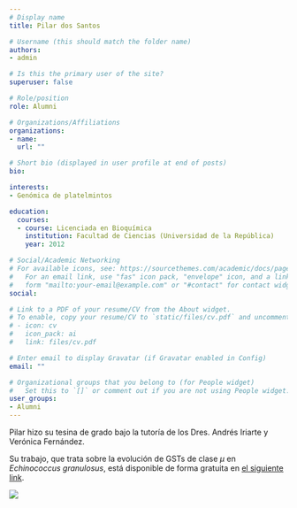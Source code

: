 ```yaml
---
# Display name
title: Pilar dos Santos

# Username (this should match the folder name)
authors:
- admin

# Is this the primary user of the site?
superuser: false

# Role/position
role: Alumni

# Organizations/Affiliations
organizations:
- name: 
  url: ""

# Short bio (displayed in user profile at end of posts)
bio: 

interests:
- Genómica de platelmintos

education:
  courses:
  - course: Licenciada en Bioquímica
    institution: Facultad de Ciencias (Universidad de la República)
    year: 2012

# Social/Academic Networking
# For available icons, see: https://sourcethemes.com/academic/docs/page-builder/#icons
#   For an email link, use "fas" icon pack, "envelope" icon, and a link in the
#   form "mailto:your-email@example.com" or "#contact" for contact widget.
social:

# Link to a PDF of your resume/CV from the About widget.
# To enable, copy your resume/CV to `static/files/cv.pdf` and uncomment the lines below.
# - icon: cv
#   icon_pack: ai
#   link: files/cv.pdf

# Enter email to display Gravatar (if Gravatar enabled in Config)
email: ""

# Organizational groups that you belong to (for People widget)
#   Set this to `[]` or comment out if you are not using People widget.
user_groups:
- Alumni
---
```


Pilar hizo su tesina de grado bajo la tutoría de los Dres. Andrés Iriarte y Verónica Fernández.

Su trabajo, que trata sobre la evolución de GSTs de clase $\mu$ en *Echinococcus granulosus*, está disponible de forma gratuita en [el siguiente link](https://www.colibri.udelar.edu.uy/jspui/handle/20.500.12008/10145).

![](/img/Smircich_Fernandez_dosSantos_Iriarte.jpg)
